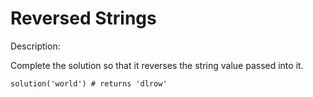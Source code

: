 # Reversed Strings
Description:

Complete the solution so that it reverses the string value passed into it.

```solution('world') # returns 'dlrow'```